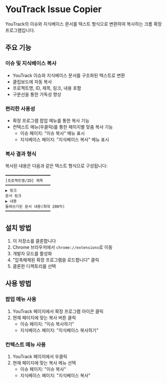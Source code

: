 # YouTrack Issue Copier

YouTrack의 이슈와 지식베이스 문서를 텍스트 형식으로 변환하여 복사하는 크롬 확장 프로그램입니다.

## 주요 기능

### 이슈 및 지식베이스 복사
- YouTrack 이슈와 지식베이스 문서를 구조화된 텍스트로 변환
- 클립보드에 자동 복사
- 프로젝트명, ID, 제목, 링크, 내용 포함
- 구분선을 통한 가독성 향상

### 편리한 사용성
- 확장 프로그램 팝업 메뉴를 통한 복사 기능
- 컨텍스트 메뉴(우클릭)를 통한 페이지별 맞춤 복사 기능
  - 이슈 페이지: "이슈 복사" 메뉴 표시
  - 지식베이스 페이지: "지식베이스 복사" 메뉴 표시

### 복사 결과 형식
복사된 내용은 다음과 같은 텍스트 형식으로 구성됩니다:
```text
━━━━━━━━━━━━━━━━━━━━
[프로젝트명/ID] 제목
━━━━━━━━━━━━━━━━━━━━
▶ 링크
문서 링크
▶ 내용
들여쓰기된 문서 내용(최대 200자)
━━━━━━━━━━━━━━━━━━━━
```

## 설치 방법
1. 이 저장소를 클론합니다
2. Chrome 브라우저에서 `chrome://extensions`로 이동
3. 개발자 모드를 활성화
4. "압축해제된 확장 프로그램을 로드합니다" 클릭
5. 클론한 디렉토리를 선택

## 사용 방법

### 팝업 메뉴 사용
1. YouTrack 페이지에서 확장 프로그램 아이콘 클릭
2. 현재 페이지에 맞는 복사 버튼 클릭
   - 이슈 페이지: "이슈 복사하기"
   - 지식베이스 페이지: "지식베이스 복사하기"

### 컨텍스트 메뉴 사용
1. YouTrack 페이지에서 우클릭
2. 현재 페이지에 맞는 복사 메뉴 선택
   - 이슈 페이지: "이슈 복사"
   - 지식베이스 페이지: "지식베이스 복사"
